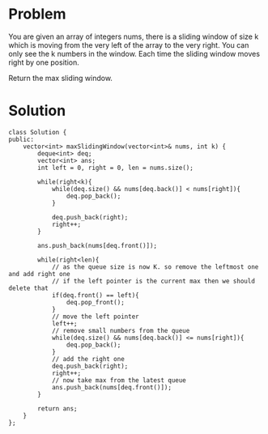 # Problem
You are given an array of integers nums, there is a sliding window of size k which is moving from the very left of the array to the very right. You can only see the k numbers in the window. Each time the sliding window moves right by one position.

Return the max sliding window.

# Solution
```
class Solution {
public:
    vector<int> maxSlidingWindow(vector<int>& nums, int k) {
        deque<int> deq;
        vector<int> ans;
        int left = 0, right = 0, len = nums.size();

        while(right<k){
            while(deq.size() && nums[deq.back()] < nums[right]){
                deq.pop_back();
            }

            deq.push_back(right);
            right++;
        }

        ans.push_back(nums[deq.front()]);

        while(right<len){
            // as the queue size is now K. so remove the leftmost one and add right one
            // if the left pointer is the current max then we should delete that
            if(deq.front() == left){
                deq.pop_front();
            }
            // move the left pointer
            left++;
            // remove small numbers from the queue
            while(deq.size() && nums[deq.back()] <= nums[right]){
                deq.pop_back();
            }
            // add the right one
            deq.push_back(right);
            right++;
            // now take max from the latest queue
            ans.push_back(nums[deq.front()]);
        }

        return ans;
    }
};
```
